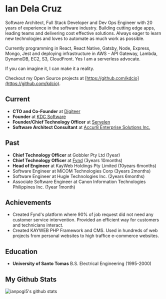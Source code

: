 # Ian Dela Cruz

Software Architect, Full Stack Developer and Dev Ops Engineer with 20 years of experience in the software industry. Building cutting edge apps, leading teams and delivering cost effective solutions. Always eager to learn new technologies and loves to automate as much work as possible.

Currently programming in React, React Native, Gatsby, Node, Express, Mongo, Jest and deploying infrastructure in AWS - API Gateway, Lambda, DynamoDB, EC2, S3, CloudFront. Yes I am a serverless advocate.

If you can imagine it, I can make it a reality.

Checkout my Open Source projects at [https://github.com/kdcio](https://github.com/kdcio).

## Current

- **CTO and Co-Founder** at [Digiteer](https://www.digiteer.digital/)
- **Founder** at [KDC Software](https://www.kdcsoftware.com)
- **Founder/Chief Technology Officer** at [Servelen](https://www.servelen.com)
- **Software Architect Consultant** at [Accur8 Enterprise Solutions Inc.](https://www.aesiph.com/)

## Past

- **Chief Technology Officer** at Gobbler Pty Ltd (1year)
- **Chief Technology Officer** at [Fynd](https://www.getfynd.com) (3years 10months)
- **Head of Engineer** at KayWeb Holdings Pty Limited (10years 6months)
- Software Engineer at MiCOM Technologies Corp (3years 2months)
- Software Engineer at Hugle Technologies Inc. (2years 6months)
- Associate Software Engineer at Canon Information Technologies Philippines Inc. (1year 1month)

## Achievements
- Created Fynd's platform where 90% of job request did not need any customer service intervention. Provided an efficient way for customers and technicians interact.
- Created KAYWEB PHP Framework and CMS. Used in hundreds of web projects from personal websites to high traffice e-commerce websites.

## Education

- **University of Santo Tomas** B.S. Electrical Engineering (1995-2000)

## My Github Stats

![ianpogi5's github stats](https://github-readme-stats.vercel.app/api?username=ianpogi5)
